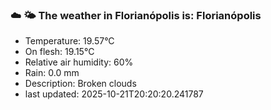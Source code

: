 ### ☁️ 🌤️  The weather in Florianópolis is: Florianópolis

- Temperature: 19.57°C
- On flesh: 19.15°C
- Relative air humidity: 60%
- Rain: 0.0 mm
- Description: Broken clouds
- last updated: 2025-10-21T20:20:20.241787
